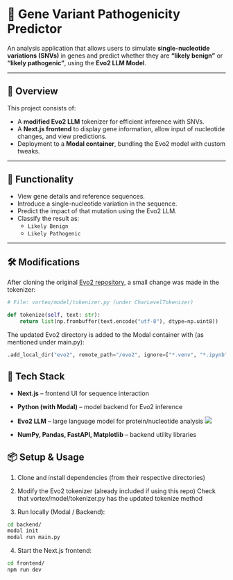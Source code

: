# 🧬 Gene Variant Pathogenicity Predictor

An analysis application that allows users to simulate **single-nucleotide variations (SNVs)** in genes and predict whether they are **“likely benign”** or **“likely pathogenic”**, using the **Evo2 LLM Model**.

---

## 🚀 Overview

This project consists of:

- A **modified Evo2 LLM** tokenizer for efficient inference with SNVs.
- A **Next.js frontend** to display gene information, allow input of nucleotide changes, and view predictions.
- Deployment to a **Modal container**, bundling the Evo2 model with custom tweaks.

---

## 🧪 Functionality

- View gene details and reference sequences.
- Introduce a single-nucleotide variation in the sequence.
- Predict the impact of that mutation using the Evo2 LLM.
- Classify the result as:
  - `Likely Benign`
  - `Likely Pathogenic`

---

## 🛠️ Modifications

After cloning the original [Evo2 repository](https://github.com/instadeepai/evo-llm), a small change was made in the tokenizer:

```python
# File: vortex/model/tokenizer.py (under CharLevelTokenizer)

def tokenize(self, text: str):
    return list(np.frombuffer(text.encode("utf-8"), dtype=np.uint8))
```

The updated Evo2 directory is added to the Modal container with (as mentioned under main.py):
```python
.add_local_dir("evo2", remote_path="/evo2", ignore=["*.venv", "*.ipynb"], copy=True)
```

## 🧱 Tech Stack

- **Next.js** – frontend UI for sequence interaction

- **Python (with Modal)** – model backend for Evo2 inference

- **Evo2 LLM** – large language model for protein/nucleotide analysis [<img src="https://img.icons8.com/?size=25&id=467&format=png&color=ffffff">](https://github.com/ArcInstitute/evo2)

- **NumPy, Pandas, FastAPI, Matplotlib** – backend utility libraries

## 📦 Setup & Usage

1. Clone and install dependencies (from their respective directories)

2. Modify the Evo2 tokenizer (already included if using this repo)
Check that vortex/model/tokenizer.py has the updated tokenize method

3. Run locally (Modal / Backend):
```bash
cd backend/
modal init 
modal run main.py
``` 

4. Start the Next.js frontend:
```bash
cd frontend/
npm run dev
```
